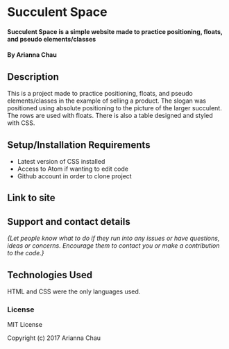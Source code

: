 # Succulent Space

#### Succulent Space is a simple website made to practice positioning, floats, and pseudo elements/classes

#### By Arianna Chau

## Description

This is a project made to practice positioning, floats, and pseudo elements/classes in the example of selling a product. The slogan was positioned using absolute positioning to the picture of the larger succulent. The rows are used with floats. There is also a table designed and styled with CSS.

## Setup/Installation Requirements

* Latest version of CSS installed
* Access to Atom if wanting to edit code
* Github account in order to clone project

## Link to site



## Support and contact details

_{Let people know what to do if they run into any issues or have questions, ideas or concerns.  Encourage them to contact you or make a contribution to the code.}_

## Technologies Used

HTML and CSS were the only languages used.

### License

MIT License

Copyright (c) 2017 Arianna Chau

